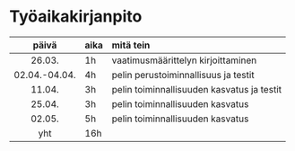 
# Työaikakirjanpito

| päivä | aika | mitä tein  |
| :----:|:-----| :-----|
| 26.03. | 1h    | vaatimusmäärittelyn kirjoittaminen |
| 02.04.-04.04. | 4h    | pelin perustoiminnallisuus ja testit |
| 11.04. | 3h    | pelin toiminnallisuuden kasvatus ja testit |
| 25.04. | 3h    | pelin toiminnallisuuden kasvatus |
| 02.05. | 5h    | pelin toiminnallisuuden kasvatus |
| yht   | 16h   | | 
